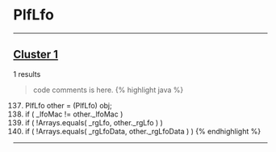 # PlfLfo

***

## [Cluster 1](./1)
1 results
> code comments is here.
{% highlight java %}
137. PlfLfo other = (PlfLfo) obj;
138. if ( _lfoMac != other._lfoMac )
140. if ( !Arrays.equals( _rgLfo, other._rgLfo ) )
142. if ( !Arrays.equals( _rgLfoData, other._rgLfoData ) )
{% endhighlight %}

***

